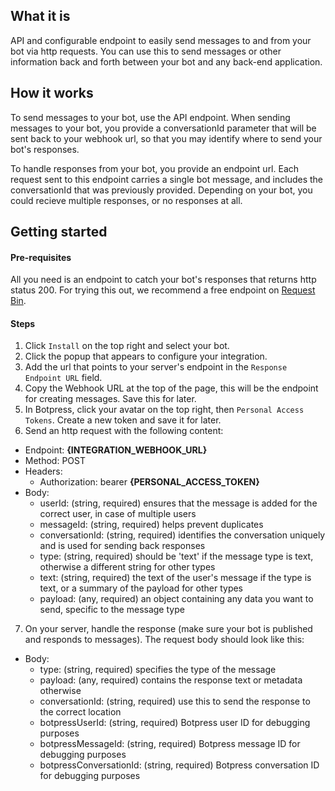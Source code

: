 ## What it is
API and configurable endpoint to easily send messages to and from your bot via http requests. You can use this to send messages or other information back and forth between your bot and any back-end application.

## How it works
To send messages to your bot, use the API endpoint. When sending messages to your bot, you provide a conversationId parameter that will be sent back to your webhook url, so that you may identify where to send your bot's responses.

To handle responses from your bot, you provide an endpoint url. Each request sent to this endpoint carries a single bot message, and includes the conversationId that was previously provided. Depending on your bot, you could recieve multiple responses, or no responses at all. 

## Getting started

#### Pre-requisites
All you need is an endpoint to catch your bot's responses that returns http status 200. For trying this out, we recommend a free endpoint on [Request Bin](https://pipedream.com/requestbin). 

#### Steps
1. Click `Install` on the top right and select your bot.
2. Click the popup that appears to configure your integration.
3. Add the url that points to your server's endpoint in the `Response Endpoint URL` field.
4. Copy the Webhook URL at the top of the page, this will be the endpoint for creating messages. Save this for later.
5. In Botpress, click your avatar on the top right, then `Personal Access Tokens`. Create a new token and save it for later.
6. Send an http request with the following content:

- Endpoint: **{INTEGRATION_WEBHOOK_URL}** 
- Method: POST
- Headers:
  - Authorization: bearer **{PERSONAL_ACCESS_TOKEN}** 
- Body:
  - userId: (string, required) ensures that the message is added for the correct user, in case of multiple users
  - messageId: (string, required) helps prevent duplicates
  - conversationId: (string, required) identifies the conversation uniquely and is used for sending back responses
  - type: (string, required) should be 'text' if the message type is text, otherwise a different string for other types
  - text: (string, required) the text of the user's message if the type is text, or a summary of the payload for other types
  - payload: (any, required) an object containing any data you want to send, specific to the message type

7. On your server, handle the response (make sure your bot is published and responds to messages). The request body should look like this:
- Body:
  - type: (string, required) specifies the type of the message
  - payload: (any, required) contains the response text or metadata otherwise
  - conversationId: (string, required) use this to send the response to the correct location
  - botpressUserId: (string, required) Botpress user ID for debugging purposes
  - botpressMessageId: (string, required) Botpress message ID for debugging purposes
  - botpressConversationId: (string, required) Botpress conversation ID for debugging purposes


